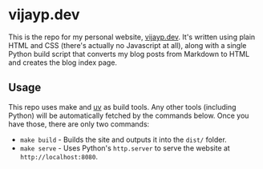 # vijayp.dev

This is the repo for my personal website, [vijayp.dev](https://www.vijayp.dev). It's written using
plain HTML and CSS (there's actually no Javascript at all), along with a single Python build script
that converts my blog posts from Markdown to HTML and creates the blog index page.

## Usage

This repo uses make and [uv](https://docs.astral.sh/uv/) as build tools. Any other tools (including
Python) will be automatically fetched by the commands below. Once you have those, there are only two
commands:

- `make build` - Builds the site and outputs it into the `dist/` folder.
- `make serve` - Uses Python's `http.server` to serve the website at `http://localhost:8080`.
